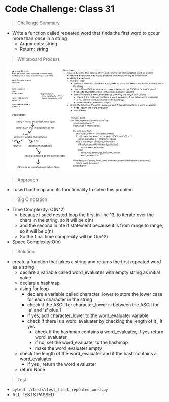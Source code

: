 # Code Challenge: Class 31

> Challenge Summary 
- Write a function called repeated word that finds the first word to occur more than once in a string
  - Arguments: string
  - Return: string


> Whiteboard Process


![image](first_repeated_word.png)


> Approach
- I used hashmap and its functionality to solve this problem 


>  Big O notation 
- Time Complexity: O(N^2) 
  - because i sued nested loop the first in line 13, to iterate over the chars in the string, so it will be o(n)
  - and the second in hte if statement because it is from range to range, so it will be o(n)
  - So the final time complexity will be O(n^2)
- Space Complexity:O(n)


> Solution
- create a function that takes a string and returns the first repeated word as a string
  - declare a variable called word_evaluater with empty string as initial value 
  - declare a hashmap 
  - using for loop 
    - declare a variable called character_lower to store the lower case for each character in the string
    - check if the ASCII for character_lower is between the ASCII for 'a' and 'z' plus 1 
    - if yes, add character_lower to the word_evaluater variable 
    - check if there is a word_evaluater by checking the length of it , if yes 
      - check if the hashmap contains a word_evaluater, if yes return word_evaluater
      - if no, set the word_evaluater to the hashmap 
      - make the word_evaluater empty 
  - check the length of the word_evaluater and if the hash contains a word_evaluater 
    - if yes , return the word_evaluater
  - return None 


> Test 
- `pytest .\tests\test_first_repeated_word.py`
- ALL TESTS PASSED 